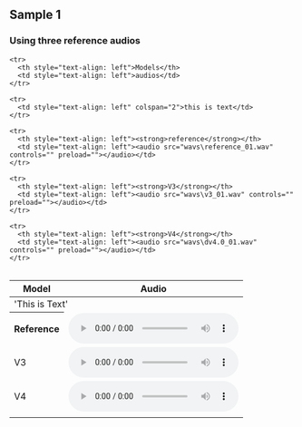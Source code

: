 
<html lang="en-US">
  <head>
    <meta charset="UTF-8">
    <meta name="viewport" content="width=device-width, initial-scale=1">
    <meta name="theme-color" content="#157878">
    <link rel="stylesheet" href="/assets/css/style.css?v=e27bf585b9c641a881074e09853cb11204774c97">
  </head>
  <body>

    
<h2>Sample 1<a name="multi-speaker"></a></h2>
<h3> Using three reference audios </h3>
<table>
  
    <tr>
      <th style="text-align: left">Models</th>
      <td style="text-align: left">audios</td>
    </tr>
  
    <tr>
      <td style="text-align: left" colspan="2">this is text</td>
    </tr>
  
    <tr>
      <th style="text-align: left"><strong>reference</strong></th>
      <td style="text-align: left"><audio src="wavs\reference_01.wav" controls="" preload=""></audio></td>
    </tr>
  
    <tr>
      <th style="text-align: left"><strong>V3</strong></th>
      <td style="text-align: left"><audio src="wavs\v3_01.wav" controls="" preload=""></audio></td>
    </tr>
  
    <tr>
      <th style="text-align: left"><strong>V4</strong></th>
      <td style="text-align: left"><audio src="wavs\dv4.0_01.wav" controls="" preload=""></audio></td>
    </tr>

</table>
    
<table class="tg">
<thead>
  <tr>
    <th class="tg-0lax">Model</th>
    <th class="tg-0lax">Audio</th>
  </tr>
</thead>
<tbody>
  <tr>
    <td class="tg-0lax" colspan="2">'This is Text'</td>
  </tr>
  <tr>
    <th class="tg-0lax">Reference</th>
    <td class="tg-0lax"><audio src="wavs\reference_01.wav" controls="" preload=""></audio></td>
  </tr>
  <tr>
    <td class="tg-0lax">V3</td>
    <td class="tg-0lax"><audio src="wavs\v3_01.wav" controls="" preload=""></audio></td>
  </tr>
  <tr>
    <td class="tg-0lax">V4</td>
    <td class="tg-0lax"><audio src="wavs\rv4.0_01.wav" controls="" preload=""></audio></td>
  </tr>
  <tr>
    <td class="tg-0lax" colspan="2"></td>
  </tr>
</tbody>
</table>
    
    
  </body>
</html>


